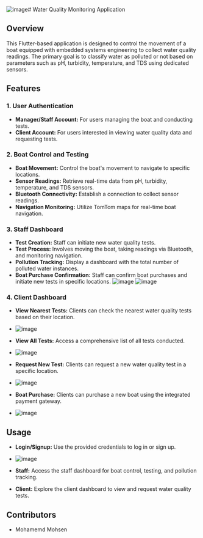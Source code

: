 ![image](https://github.com/MuhammedMohsen1/graduation_app/assets/93712905/b8b3aafa-6cc4-406d-937b-e4679503a224)# Water Quality Monitoring Application

## Overview
This Flutter-based application is designed to control the movement of a boat equipped with embedded systems engineering to collect water quality readings. The primary goal is to classify water as polluted or not based on parameters such as pH, turbidity, temperature, and TDS using dedicated sensors.

## Features

### 1. User Authentication
- **Manager/Staff Account:** For users managing the boat and conducting tests.
- **Client Account:** For users interested in viewing water quality data and requesting tests.

### 2. Boat Control and Testing
- **Boat Movement:** Control the boat's movement to navigate to specific locations.
- **Sensor Readings:** Retrieve real-time data from pH, turbidity, temperature, and TDS sensors.
- **Bluetooth Connectivity:** Establish a connection to collect sensor readings.
- **Navigation Monitoring:** Utilize TomTom maps for real-time boat navigation.

### 3. Staff Dashboard
- **Test Creation:** Staff can initiate new water quality tests.
- **Test Process:** Involves moving the boat, taking readings via Bluetooth, and monitoring navigation.
- **Pollution Tracking:** Display a dashboard with the total number of polluted water instances.
- **Boat Purchase Confirmation:** Staff can confirm boat purchases and initiate new tests in specific locations.
![image](https://github.com/MuhammedMohsen1/graduation_app/assets/93712905/3ef8d989-4877-4708-af78-ae4ef26a8e3f)
![image](https://github.com/MuhammedMohsen1/graduation_app/assets/93712905/c7f58744-920a-420e-afed-808e45dfb5ba)
### 4. Client Dashboard
- **View Nearest Tests:** Clients can check the nearest water quality tests based on their location.
- ![image](https://github.com/MuhammedMohsen1/graduation_app/assets/93712905/95836902-ada3-455a-bf3b-98bdc230eb68)
- **View All Tests:** Access a comprehensive list of all tests conducted.
- ![image](https://github.com/MuhammedMohsen1/graduation_app/assets/93712905/71fbb6a1-beed-42f6-ad1b-0a8e4a74072b)

- **Request New Test:** Clients can request a new water quality test in a specific location.
- ![image](https://github.com/MuhammedMohsen1/graduation_app/assets/93712905/901d1013-2b6e-4b1b-82e8-4bfb1799a72a)

- **Boat Purchase:** Clients can purchase a new boat using the integrated payment gateway.
- ![image](https://github.com/MuhammedMohsen1/graduation_app/assets/93712905/c01498fb-791f-4988-8849-00eb2f483db6)



  


## Usage
- **Login/Signup:** Use the provided credentials to log in or sign up.
- ![image](https://github.com/MuhammedMohsen1/graduation_app/assets/93712905/d1351c39-fe69-4fdd-9493-30969505e67c)

- **Staff:** Access the staff dashboard for boat control, testing, and pollution tracking.
- **Client:** Explore the client dashboard to view and request water quality tests.

## Contributors
- Mohamemd Mohsen

